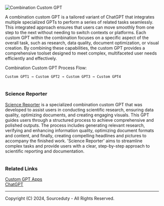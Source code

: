 ![Combination Custom GPT](https://github.com/sourceduty/Combination_Custom_GPT/assets/123030236/412c57a8-de08-4ec7-8f58-969051b90744)

A combination custom GPT is a tailored variant of ChatGPT that integrates multiple specialized GPTs to perform a series of related tasks seamlessly. This integrated approach ensures that users can move smoothly from one step to the next without needing to switch contexts or platforms. Each custom GPT within the combination focuses on a specific aspect of the overall task, such as research, data quality, document optimization, or visual creation. By combining these capabilities, the custom GPT provides a comprehensive toolset designed to meet complex, multifaceted user needs efficiently and effectively.

Combination Custom GPT Process Flow:

`Custom GPT1 → Custom GPT2 → Custom GPT3 → Custom GPT4`

#
### Science Reporter

[Science Reporter](https://chatgpt.com/g/g-DC4zgcQIN-science-reporter) is a specialized combination custom GPT that was developed to assist users in conducting scientific research, ensuring data quality, optimizing documents, and creating engaging visuals. This GPT guides users through a structured process to achieve comprehensive and polished outputs. The process includes generating relevant research, verifying and enhancing information quality, optimizing document formats and content, and finally, creating compelling headlines and pictures to accompany the finished work. 'Science Reporter' aims to streamline complex tasks and provide users with a clear, step-by-step approach to scientific reporting and documentation.

#
### Related Links

[Custom GPT Apps](https://github.com/sourceduty/Custom_GPT_Apps)
<br>
[ChatGPT](https://github.com/sourceduty/ChatGPT)

***
Copyright (C) 2024, Sourceduty - All Rights Reserved.
